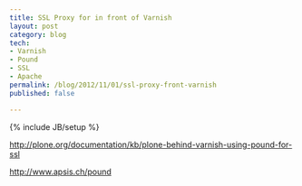 ```yaml
---
title: SSL Proxy for in front of Varnish
layout: post
category: blog
tech:
- Varnish
- Pound
- SSL
- Apache
permalink: /blog/2012/11/01/ssl-proxy-front-varnish
published: false

---
```

{% include JB/setup %}
<div id="node-248" class="node node-blog node-promoted node-unpublished">
  <div class="content clearfix">
    <div class="field field-name-body field-type-text-with-summary field-label-hidden"><div class="field-items"><div class="field-item even"><p><a href="http://plone.org/documentation/kb/plone-behind-varnish-using-pound-for-ssl">http://plone.org/documentation/kb/plone-behind-varnish-using-pound-for-ssl</a></p>
<p><a href="http://www.apsis.ch/pound">http://www.apsis.ch/pound</a></p>
</div></div></div>  </div>
</div>
